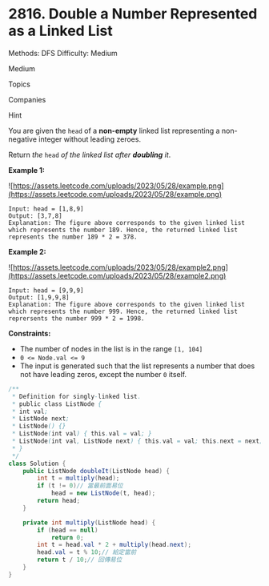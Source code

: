 # 2816. Double a Number Represented as a Linked List

Methods: DFS
Difficulty: Medium

Medium

Topics

Companies

Hint

You are given the `head` of a **non-empty** linked list representing a non-negative integer without leading zeroes.

Return *the* `head` *of the linked list after **doubling** it*.

**Example 1:**

![https://assets.leetcode.com/uploads/2023/05/28/example.png](https://assets.leetcode.com/uploads/2023/05/28/example.png)

```
Input: head = [1,8,9]
Output: [3,7,8]
Explanation: The figure above corresponds to the given linked list which represents the number 189. Hence, the returned linked list represents the number 189 * 2 = 378.

```

**Example 2:**

![https://assets.leetcode.com/uploads/2023/05/28/example2.png](https://assets.leetcode.com/uploads/2023/05/28/example2.png)

```
Input: head = [9,9,9]
Output: [1,9,9,8]
Explanation: The figure above corresponds to the given linked list which represents the number 999. Hence, the returned linked list reprersents the number 999 * 2 = 1998.

```

**Constraints:**

- The number of nodes in the list is in the range `[1, 104]`
- `0 <= Node.val <= 9`
- The input is generated such that the list represents a number that does not have leading zeros, except the number `0` itself.

```java
/**
 * Definition for singly-linked list.
 * public class ListNode {
 * int val;
 * ListNode next;
 * ListNode() {}
 * ListNode(int val) { this.val = val; }
 * ListNode(int val, ListNode next) { this.val = val; this.next = next; }
 * }
 */
class Solution {
    public ListNode doubleIt(ListNode head) {
        int t = multiply(head);
        if (t != 0)// 當最前面易位
            head = new ListNode(t, head);
        return head;
    }

    private int multiply(ListNode head) {
        if (head == null)
            return 0;
        int t = head.val * 2 + multiply(head.next);
        head.val = t % 10;// 給定當前
        return t / 10;// 回傳易位
    }
}
```